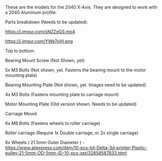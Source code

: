 These are the models for the 2040 X-Axis. They are designed to work with a 2040 Aluminum profile.



Parts breakdown (Needs to be updated):


https://i.imgur.com/sNZZeGS.mp4

https://i.imgur.com/YWe7ojH.png


Top to bottom:

Bearing Mount Screw (Not Shown, yet)

5x M3 Bolts (Not shown, yet. Fastens the bearing mount to the motor mounting plate)

Bearing Mounting Plate (Not shown, yet. Images need to be updated)

4x M3 Bolts (Fastens mounting plate to carriage mount)

Motor Mounting Plate (Old version shown. Needs to be updated)

Carriage Mount

6x M6 Bolts (Fastens wheels to roller carriage)

Roller carriage (Require 1x Double carriage, or 2x single carriage)

6x Wheels ( 21.5mm Outer Diameter ) - 
https://www.aliexpress.com/item/10-pcs-lot-Delta-3d-printer-Plastic-pulley-21-5mm-OD-5mm-ID-10-pcs-set/32858587833.html
